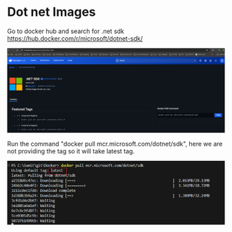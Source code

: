 # Dot net Images

Go to docker hub and search for .net sdk https://hub.docker.com/r/microsoft/dotnet-sdk/

![alt text](image.png)



Run the command "docker pull mcr.microsoft.com/dotnet/sdk", here we are not providing the tag so it will take latest tag.

![Latest Tag by default used](image-1.png)



